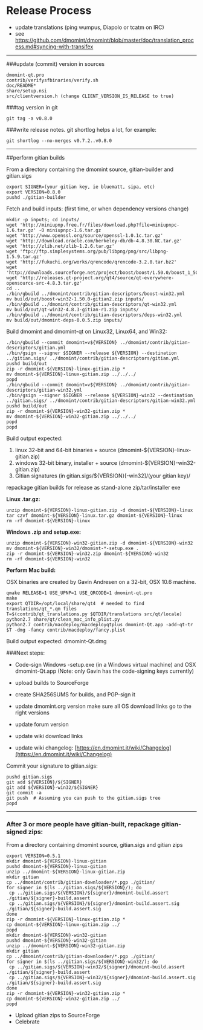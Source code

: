 Release Process
====================

* update translations (ping wumpus, Diapolo or tcatm on IRC)
* see https://github.com/dmomint/dmomint/blob/master/doc/translation_process.md#syncing-with-transifex

* * *

###update (commit) version in sources


	dmomint-qt.pro
	contrib/verifysfbinaries/verify.sh
	doc/README*
	share/setup.nsi
	src/clientversion.h (change CLIENT_VERSION_IS_RELEASE to true)

###tag version in git

	git tag -a v0.8.0

###write release notes. git shortlog helps a lot, for example:

	git shortlog --no-merges v0.7.2..v0.8.0

* * *

##perform gitian builds

 From a directory containing the dmomint source, gitian-builder and gitian.sigs
  
	export SIGNER=(your gitian key, ie bluematt, sipa, etc)
	export VERSION=0.8.0
	pushd ./gitian-builder

 Fetch and build inputs: (first time, or when dependency versions change)

	mkdir -p inputs; cd inputs/
	wget 'http://miniupnp.free.fr/files/download.php?file=miniupnpc-1.6.tar.gz' -O miniupnpc-1.6.tar.gz
	wget 'http://www.openssl.org/source/openssl-1.0.1c.tar.gz'
	wget 'http://download.oracle.com/berkeley-db/db-4.8.30.NC.tar.gz'
	wget 'http://zlib.net/zlib-1.2.6.tar.gz'
	wget 'ftp://ftp.simplesystems.org/pub/libpng/png/src/libpng-1.5.9.tar.gz'
	wget 'http://fukuchi.org/works/qrencode/qrencode-3.2.0.tar.bz2'
	wget 'http://downloads.sourceforge.net/project/boost/boost/1.50.0/boost_1_50_0.tar.bz2'
	wget 'http://releases.qt-project.org/qt4/source/qt-everywhere-opensource-src-4.8.3.tar.gz'
	cd ..
	./bin/gbuild ../dmomint/contrib/gitian-descriptors/boost-win32.yml
	mv build/out/boost-win32-1.50.0-gitian2.zip inputs/
	./bin/gbuild ../dmomint/contrib/gitian-descriptors/qt-win32.yml
	mv build/out/qt-win32-4.8.3-gitian-r1.zip inputs/
	./bin/gbuild ../dmomint/contrib/gitian-descriptors/deps-win32.yml
	mv build/out/dmomint-deps-0.0.5.zip inputs/

 Build dmomint and dmomint-qt on Linux32, Linux64, and Win32:
  
	./bin/gbuild --commit dmomint=v${VERSION} ../dmomint/contrib/gitian-descriptors/gitian.yml
	./bin/gsign --signer $SIGNER --release ${VERSION} --destination ../gitian.sigs/ ../dmomint/contrib/gitian-descriptors/gitian.yml
	pushd build/out
	zip -r dmomint-${VERSION}-linux-gitian.zip *
	mv dmomint-${VERSION}-linux-gitian.zip ../../../
	popd
	./bin/gbuild --commit dmomint=v${VERSION} ../dmomint/contrib/gitian-descriptors/gitian-win32.yml
	./bin/gsign --signer $SIGNER --release ${VERSION}-win32 --destination ../gitian.sigs/ ../dmomint/contrib/gitian-descriptors/gitian-win32.yml
	pushd build/out
	zip -r dmomint-${VERSION}-win32-gitian.zip *
	mv dmomint-${VERSION}-win32-gitian.zip ../../../
	popd
	popd

  Build output expected:

  1. linux 32-bit and 64-bit binaries + source (dmomint-${VERSION}-linux-gitian.zip)
  2. windows 32-bit binary, installer + source (dmomint-${VERSION}-win32-gitian.zip)
  3. Gitian signatures (in gitian.sigs/${VERSION}[-win32]/(your gitian key)/

repackage gitian builds for release as stand-alone zip/tar/installer exe

**Linux .tar.gz:**

	unzip dmomint-${VERSION}-linux-gitian.zip -d dmomint-${VERSION}-linux
	tar czvf dmomint-${VERSION}-linux.tar.gz dmomint-${VERSION}-linux
	rm -rf dmomint-${VERSION}-linux

**Windows .zip and setup.exe:**

	unzip dmomint-${VERSION}-win32-gitian.zip -d dmomint-${VERSION}-win32
	mv dmomint-${VERSION}-win32/dmomint-*-setup.exe .
	zip -r dmomint-${VERSION}-win32.zip dmomint-${VERSION}-win32
	rm -rf dmomint-${VERSION}-win32

**Perform Mac build:**

  OSX binaries are created by Gavin Andresen on a 32-bit, OSX 10.6 machine.

	qmake RELEASE=1 USE_UPNP=1 USE_QRCODE=1 dmomint-qt.pro
	make
	export QTDIR=/opt/local/share/qt4  # needed to find translations/qt_*.qm files
	T=$(contrib/qt_translations.py $QTDIR/translations src/qt/locale)
	python2.7 share/qt/clean_mac_info_plist.py
	python2.7 contrib/macdeploy/macdeployqtplus dmomint-Qt.app -add-qt-tr $T -dmg -fancy contrib/macdeploy/fancy.plist

 Build output expected: dmomint-Qt.dmg

###Next steps:

* Code-sign Windows -setup.exe (in a Windows virtual machine) and
  OSX dmomint-Qt.app (Note: only Gavin has the code-signing keys currently)

* upload builds to SourceForge

* create SHA256SUMS for builds, and PGP-sign it

* update dmomint.org version
  make sure all OS download links go to the right versions

* update forum version

* update wiki download links

* update wiki changelog: [https://en.dmomint.it/wiki/Changelog](https://en.dmomint.it/wiki/Changelog)

Commit your signature to gitian.sigs:

	pushd gitian.sigs
	git add ${VERSION}/${SIGNER}
	git add ${VERSION}-win32/${SIGNER}
	git commit -a
	git push  # Assuming you can push to the gitian.sigs tree
	popd

-------------------------------------------------------------------------

### After 3 or more people have gitian-built, repackage gitian-signed zips:

From a directory containing dmomint source, gitian.sigs and gitian zips

	export VERSION=0.5.1
	mkdir dmomint-${VERSION}-linux-gitian
	pushd dmomint-${VERSION}-linux-gitian
	unzip ../dmomint-${VERSION}-linux-gitian.zip
	mkdir gitian
	cp ../dmomint/contrib/gitian-downloader/*.pgp ./gitian/
	for signer in $(ls ../gitian.sigs/${VERSION}/); do
	 cp ../gitian.sigs/${VERSION}/${signer}/dmomint-build.assert ./gitian/${signer}-build.assert
	 cp ../gitian.sigs/${VERSION}/${signer}/dmomint-build.assert.sig ./gitian/${signer}-build.assert.sig
	done
	zip -r dmomint-${VERSION}-linux-gitian.zip *
	cp dmomint-${VERSION}-linux-gitian.zip ../
	popd
	mkdir dmomint-${VERSION}-win32-gitian
	pushd dmomint-${VERSION}-win32-gitian
	unzip ../dmomint-${VERSION}-win32-gitian.zip
	mkdir gitian
	cp ../dmomint/contrib/gitian-downloader/*.pgp ./gitian/
	for signer in $(ls ../gitian.sigs/${VERSION}-win32/); do
	 cp ../gitian.sigs/${VERSION}-win32/${signer}/dmomint-build.assert ./gitian/${signer}-build.assert
	 cp ../gitian.sigs/${VERSION}-win32/${signer}/dmomint-build.assert.sig ./gitian/${signer}-build.assert.sig
	done
	zip -r dmomint-${VERSION}-win32-gitian.zip *
	cp dmomint-${VERSION}-win32-gitian.zip ../
	popd

- Upload gitian zips to SourceForge
- Celebrate 

